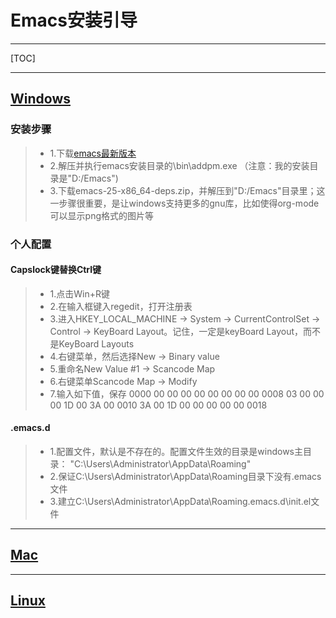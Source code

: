 # Emacs安装引导

---

[TOC]

---

## [Windows](https://zh.wikipedia.org/wiki/Microsoft_Windows)

### **安装步骤**
> * 1.下载[emacs最新版本](http://ftp.gnu.org/gnu/emacs/windows/ )
> * 2.解压并执行emacs安装目录的\bin\addpm.exe
（注意：我的安装目录是"D:/Emacs")
> * 3.下载emacs-25-x86_64-deps.zip，并解压到"D:/Emacs"目录里；这一步骤很重要，是让windows支持更多的gnu库，比如使得org-mode可以显示png格式的图片等

### **个人配置**

#### Capslock键替换Ctrl键
> * 1.点击Win+R键
> * 2.在输入框键入regedit，打开注册表
> * 3.进入HKEY_LOCAL_MACHINE -> System -> CurrentControlSet -> Control -> KeyBoard Layout。记住，一定是keyBoard Layout，而不是KeyBoard Layouts
> * 4.右键菜单，然后选择New -> Binary value
> * 5.重命名New Value #1 -> Scancode Map
> * 6.右键菜单Scancode Map -> Modify
> * 7.输入如下值，保存
0000 00 00 00 00 00 00 00 00
0008 03 00 00 00 1D 00 3A 00
0010 3A 00 1D 00 00 00 00 00
0018

#### .emacs.d
> * 1.配置文件，默认是不存在的。配置文件生效的目录是windows主目录：
"C:\Users\Administrator\AppData\Roaming\"
> * 2.保证C:\Users\Administrator\AppData\Roaming目录下没有.emacs文件
> * 3.建立C:\Users\Administrator\AppData\Roaming\.emacs.d\init.el文件

--- 

## [Mac](https://zh.wikipedia.org/wiki/MAC)

--- 

## [Linux](https://zh.wikipedia.org/wiki/Linux)
